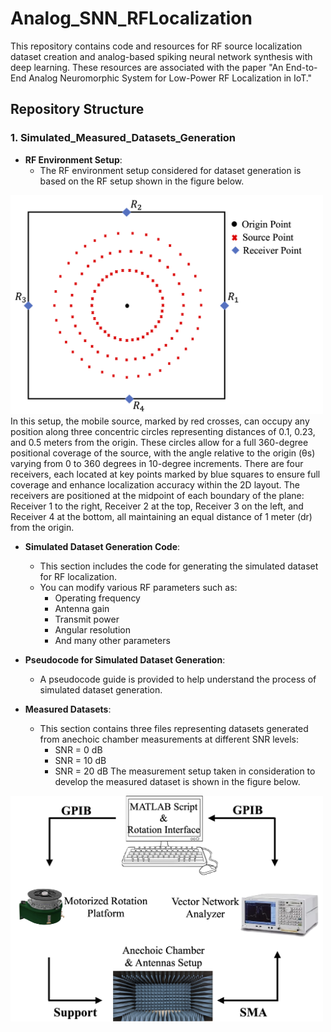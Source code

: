 # Analog_SNN_RFLocalization

This repository contains code and resources for RF source localization dataset creation and analog-based spiking neural network synthesis with deep learning. These resources are associated with the paper "An End-to-End Analog Neuromorphic System for Low-Power RF Localization in IoT."

## Repository Structure

### 1. Simulated_Measured_Datasets_Generation

- **RF Environment Setup**:
  - The RF environment setup considered for dataset generation is based on the RF setup shown in the figure below.
<img src="https://github.com/Zalfa-jouni/Analog_SNN_RFLocalization/blob/main/Images/RF_config.png" alt="RF Setup" width="500"/>
In this setup, the mobile source, marked by red crosses, can occupy any position along three concentric circles representing distances of 0.1, 0.23, and 0.5 meters from the origin. These circles allow for a full 360-degree positional coverage of the source, with the angle relative to the origin (θs) varying from 0 to 360 degrees in 10-degree increments. There are four receivers, each located at key points marked by blue squares to ensure full coverage and enhance localization accuracy within the 2D layout. The receivers are positioned at the midpoint of each boundary of the plane: Receiver 1 to the right, Receiver 2 at the top, Receiver 3 on the left, and Receiver 4 at the bottom, all maintaining an equal distance of 1 meter (dr) from the origin.
    
- **Simulated Dataset Generation Code**:
  - This section includes the code for generating the simulated dataset for RF localization.
  - You can modify various RF parameters such as:
    - Operating frequency
    - Antenna gain
    - Transmit power
    - Angular resolution
    - And many other parameters

- **Pseudocode for Simulated Dataset Generation**:
  - A pseudocode guide is provided to help understand the process of simulated dataset generation.

- **Measured Datasets**:
  - This section contains three files representing datasets generated from anechoic chamber measurements at different SNR levels:
    - SNR = 0 dB
    - SNR = 10 dB
    - SNR = 20 dB
  The measurement setup taken in consideration to develop the measured dataset is shown in the figure below.
<img src="https://github.com/Zalfa-jouni/Analog_SNN_RFLocalization/blob/main/Images/Experimental_Setup.png" alt="RF Setup" width="500"/>
